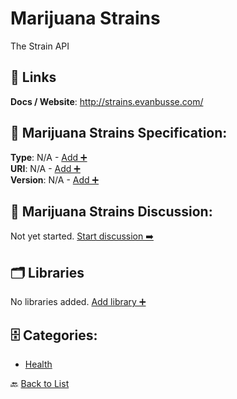# Marijuana Strains

The Strain API

##  🔗 Links
**Docs / Website**: http://strains.evanbusse.com/

## 🧬 Marijuana Strains Specification:
**Type**: N/A - [Add ➕](https://github.com/apis-list/apis-list/edit/main/apis/marijuana-strains/marijuana-strains.yaml)  
**URI**: N/A - [Add ➕](https://github.com/apis-list/apis-list/edit/main/apis/marijuana-strains/marijuana-strains.yaml)  
**Version**: N/A - [Add ➕](https://github.com/apis-list/apis-list/edit/main/apis/marijuana-strains/marijuana-strains.yaml)

## 💬 Marijuana Strains Discussion:
Not yet started. [Start discussion ➡️](https://github.com/apis-list/apis-list/discussions/new)

## 🗂️ Libraries

No libraries added. [Add library ➕](https://github.com/apis-list/apis-list/edit/main/apis/marijuana-strains/marijuana-strains.yaml)    


## 🗄️ Categories:
- [Health](https://github.com/apis-list/apis-list#health-)

🔙  [Back to List](https://github.com/apis-list/apis-list)
